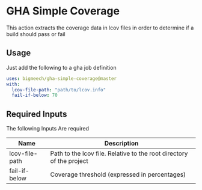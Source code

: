 # GHA Simple Coverage

This action extracts the coverage data in lcov files in order to determine if a build should pass or fail

## Usage

Just add the following to a gha job definition

```yaml
uses: bigmeech/gha-simple-coverage@master
with:
  lcov-file-path: "path/to/lcov.info"
  fail-if-below: 70
```

## Required Inputs

The following Inputs Are required

| Name           | Description                                                          |
| -------------- | -------------------------------------------------------------------- |
| lcov-file-path | Path to the lcov file. Relative to the root directory of the project |
| fail-if-below  | Coverage threshold (expressed in percentages)                        |
